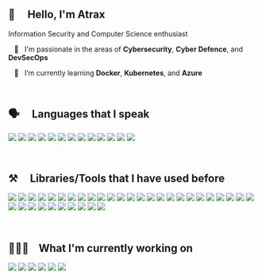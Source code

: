 ## 👋  &nbsp;&nbsp;&nbsp; Hello, I'm Atrax

Information Security and Computer Science enthusiast

&nbsp;&nbsp; 🌱 &nbsp; I'm passionate in the areas of **Cybersecurity**, **Cyber Defence**, and **DevSecOps**

&nbsp;&nbsp; 🌱 &nbsp; I’m currently learning **Docker**, **Kubernetes**, and **Azure**

<br/>

<!-- ## GitHub stats :chart_with_upwards_trend: -->
<!-- https://github.com/anuraghazra/github-readme-stats -->
<!-- [![Top Langs](https://github-readme-stats.vercel.app/api/top-langs/?username=ernestang98&langs_count=3)](https://github.com/anuraghazra/github-readme-stats) -->
<!-- ![Anurag's GitHub stats](https://github-readme-stats.vercel.app/api?username=ernestang98&show_icons=true) -->
<!-- [![Top Langs](https://github-readme-stats.vercel.app/api/top-langs/?username=ernestang98&layout=compact)](https://github.com/anuraghazra/github-readme-stats) -->
<!-- ![Anurag's GitHub stats](https://github-readme-stats.vercel.app/api?username=ernestang98&hide=contribs&show_icons=true) -->

## 🗣️ &nbsp;&nbsp;&nbsp; Languages that I speak

![](https://img.icons8.com/color/64/python--v1.png) 
![](https://img.icons8.com/color/64/c-programming.png)
![](https://img.icons8.com/color/64/c-plus-plus-logo.png) 
![](https://img.icons8.com/color/64/c-sharp-logo.png)
![](https://img.icons8.com/color/64/java-coffee-cup-logo--v1.png) 
![](https://img.icons8.com/fluency/64/r-project.png)
![](https://img.icons8.com/color/64/html-5--v1.png)
![](https://img.icons8.com/color/64/css3.png)
![](https://img.icons8.com/color/64/javascript--v1.png)
![](https://img.icons8.com/color/64/typescript.png)
![](https://cdn4.iconfinder.com/data/icons/logos-3/568/php-logo-64.png)
![](https://img.icons8.com/color/64/kotlin.png)
![](https://img.icons8.com/color/64/dart.png)

<br/>

## ⚒️ &nbsp;&nbsp;&nbsp; Libraries/Tools that I have used before

![](https://img.icons8.com/fluency/64/node-js.png)
![](./images/express1.png)
![](https://cdn.icon-icons.com/icons2/2699/PNG/64/nestjs_logo_icon_168087.png)
![](./images/spring_boot.png)
![](https://cdn4.iconfinder.com/data/icons/logos-brands-5/24/flask-64.png)
![](https://cdn0.iconfinder.com/data/icons/logos-brands-in-colors/128/react_color-64.png)
![](https://img.icons8.com/color/64/redux.png)
![](https://cdn.icon-icons.com/icons2/2148/PNG/64/nextjs_icon_132160.png)
![](https://cdn4.iconfinder.com/data/icons/logos-and-brands/512/21_Angular_logo_logos-64.png)
![](./images/ngrx2.png)
![](./images/universal.png)
![](https://img.icons8.com/color/64/vue-js.png)
![](./images/vuex.png)
![](https://cdn.icon-icons.com/icons2/2699/PNG/64/nuxtjs_logo_icon_170906.png)
![](https://img.icons8.com/color/64/android-studio--v3.png)
![](https://img.icons8.com/color/64/flutter.png)
![](https://cdn.icon-icons.com/icons2/2415/PNG/64/ionic_original_logo_icon_146462.png)
![](https://img.icons8.com/color/64/tensorflow.png)
![](https://cdn.icon-icons.com/icons2/2699/PNG/64/pytorch_logo_icon_170820.png)
![](https://cdn.icon-icons.com/icons2/2699/PNG/64/opencv_logo_icon_170887.png)
![](https://cdn1.iconfinder.com/data/icons/logotypes/32/github-64.png)
![](./images/shiny.png)
![](https://cdn.icon-icons.com/icons2/2415/PNG/64/docker_plain_logo_icon_146554.png)
![](https://cdn.icon-icons.com/icons2/2699/PNG/64/kubernetes_logo_icon_168359.png)
![](https://cdn.icon-icons.com/icons2/1159/PNG/64/linux_81610.png)
![](https://cdn.icon-icons.com/icons2/70/PNG/64/ubuntu_14143.png)
![](https://img.icons8.com/color/64/kali-linux.png)
![](https://img.icons8.com/plasticine/64/bash.png)
![](https://img.icons8.com/color/64/powershell.png)
![](https://img.icons8.com/fluency/64/unity.png)
![](https://cdn.icon-icons.com/icons2/2699/PNG/64/sqlite_logo_icon_169724.png)
![](https://img.icons8.com/color/64/mysql-logo.png)
![](https://img.icons8.com/color/64/mongodb.png)
![](https://cdn.icon-icons.com/icons2/2415/PNG/64/redis_original_logo_icon_146368.png)
![](https://img.icons8.com/color/64/firebase.png)

<br/>

## 🧑🏻‍💻&nbsp;&nbsp;&nbsp; What I'm currently working on

![](./images/kubeadm.png)
![](https://img.icons8.com/fluency/64/prometheus-app.png)
![](./images/k6s.png)
![](./images/thanos.png)
![]([.[/images/ghidra.png](https://upload.wikimedia.org/wikipedia/commons/a/a3/Ghidra_Logo.png?20201123185605)](https://github.com/ernestang98/ernestang98/blob/master/images/ghidra.png))
![](./images/immunity_debugger.png)

<br/>



